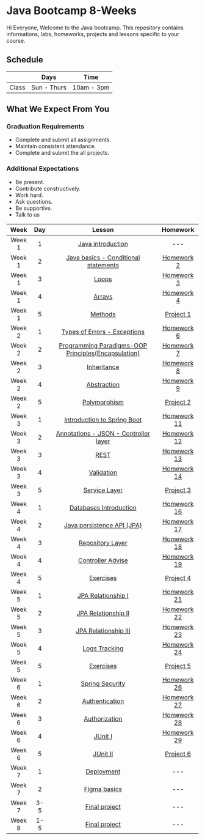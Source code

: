 
# Java Bootcamp 8-Weeks 
Hi Everyone, Welcome to the Java bootcamp. This repository contains informations, labs, homeworks, projects and lessons specific to your course.

## Schedule
|  | Days | Time |
| --- | ------------- | ------------- |
| Class | Sun - Thurs  | 10am - 3pm  |


## What We Expect From You
### Graduation Requirements
* Complete and submit all assignments.
* Maintain consistent attendance.
* Complete and submit the all projects.
### Additional Expectations
* Be present.
* Contribute constructively.
* Work hard.
* Ask questions.
* Be supportive.
* Talk to us


| Week   | Day | Lesson | Homework |
|:-----:|:---:|:------:|:------:|
| Week 1| 1   |[Java introduction](https://github.com/Tuwaiq-Academy-Training/JavaBootcamp-JavaIntroduction)|--- |
| Week 1| 2   |[Java basics - Conditional statements](https://github.com/Tuwaiq-Academy-Training/JavaBootcamp-JavaBasics)|[Homework 2](https://github.com/Tuwaiq-Academy-Training/JavaBootcamp-HW2)|
| Week 1| 3   |[Loops](https://github.com/Tuwaiq-Academy-Training/JavaBootcamp-Loops)|[Homework 3](https://github.com/Tuwaiq-Academy-Training/JavaBootcamp-HW3)|
| Week 1| 4   |[Arrays](https://github.com/Tuwaiq-Academy-Training/JavaBootcamp-Arrays)|[Homework 4](https://github.com/Tuwaiq-Academy-Training/JavaBootcamp-HW4)|
| Week 1| 5   |[Methods](https://github.com/Tuwaiq-Academy-Training/JavaBootcamp-Methods) | [Project 1](https://github.com/Tuwaiq-Academy-Training/JavaBootcamp-Project1)|
| Week 2| 1   |[Types of Errors - Exceptions](https://github.com/Tuwaiq-Academy-Training/JavaBootcamp-ErrorsAndExceptions)| [Homework 6](https://github.com/Tuwaiq-Academy-Training/JavaBootcamp-HW6)|
| Week 2| 2   |[Programming Paradigms-OOP Principles(Encapsulation)](https://github.com/Tuwaiq-Academy-Training/JavaBootcamp-ProgramingParadigms)| [Homework 7](https://github.com/Tuwaiq-Academy-Training/JavaBootcamp-HW7)|
| Week 2| 3   |[Inheritance](https://github.com/Tuwaiq-Academy-Training/JavaBootcamp-OOP-Inheritance)| [Homework 8](https://github.com/Tuwaiq-Academy-Training/JavaBootcamp-HW8)|
| Week 2| 4   |[Abstraction](https://github.com/Tuwaiq-Academy-Training/JavaBootcamp-Abstraction)| [Homework 9](https://github.com/Tuwaiq-Academy-Training/JavaBootcamp-HW9)|
| Week 2| 5   |[Polymorphism](https://github.com/Tuwaiq-Academy-Training/JavaBootcamp-Polymorphism-Encapsulation)| [Project 2](https://github.com/Tuwaiq-Academy-Training/JavaBootcamp-Project2)|
| Week 3| 1   |[Introduction to Spring Boot](https://github.com/Tuwaiq-Academy-Training/JavaBootcamp-SpringBoot)| [Homework 11](https://github.com/Tuwaiq-Academy-Training/JavaBootcamp-HW11)|
| Week 3| 2   |[Annotations - JSON - Controller layer](https://github.com/Tuwaiq-Academy-Training/JavaBootcamp-Annotations-JSON-Controller)| [Homework 12](https://github.com/Tuwaiq-Academy-Training/JavaBootcamp-HW12)|
| Week 3| 3   |[REST](https://github.com/Tuwaiq-Academy-Training/JavaBootcamp-REST)| [Homework 13](https://github.com/Tuwaiq-Academy-Training/JavaBootcamp-HW13)|
| Week 3| 4   |[Validation](https://github.com/Tuwaiq-Academy-Training/JavaBootcamp-Validation)| [Homework 14](https://github.com/Tuwaiq-Academy-Training/JavaBootcamp-HW14)|
| Week 3| 5   |[Service Layer](https://github.com/Tuwaiq-Academy-Training/JavaBootcamp-Service)| [Project 3](https://github.com/Tuwaiq-Academy-Training/JavaBootcamp-Project3)|
| Week 4| 1   |[Databases Introduction](https://github.com/Tuwaiq-Academy-Training/JavaBootcamp-Databases-Introduction)| [Homework 16](https://github.com/Tuwaiq-Academy-Training/JavaBootcamp-HW16)|
| Week 4| 2   |[Java persistence API (JPA)](https://github.com/Tuwaiq-Academy-Training/JavaBootcamp-JPA)| [Homework 17](https://github.com/Tuwaiq-Academy-Training/JavaBootcamp-HW17)|
| Week 4| 3   |[Repository Layer](https://github.com/Tuwaiq-Academy-Training/JavaBootcamp-Repository)| [Homework 18](https://github.com/Tuwaiq-Academy-Training/JavaBootcamp-HW18)|
| Week 4| 4   |[Controller Advise](https://github.com/Tuwaiq-Academy-Training/Java-Bootcamp-Controller-Advise)| [Homework 19](https://github.com/Tuwaiq-Academy-Training/JavaBootcamp-HW19)|
| Week 4| 5   |[Exercises](https://github.com/Tuwaiq-Academy-Training/Java-Bootcamp-Exercises1)| [Project 4](https://github.com/Tuwaiq-Academy-Training/JavaBootcamp-Project4)|
| Week 5| 1   |[JPA Relationship I](https://github.com/Tuwaiq-Academy-Training/Java-Bootcamp-JPA-Relationship-1)|[Homework 21](https://github.com/Tuwaiq-Academy-Training/JavaBootcamp-HW21)|
| Week 5| 2   |[JPA Relationship II](https://github.com/Tuwaiq-Academy-Training/Java-Bootcamp-JPA-Relationship-2)|[Homework 22](https://github.com/Tuwaiq-Academy-Training/JavaBootcamp-HW22)|
| Week 5| 3   |[JPA Relationship III](https://github.com/Tuwaiq-Academy-Training/Java-Bootcamp-JPA-Relationship-3)|[Homework 23](https://github.com/Tuwaiq-Academy-Training/JavaBootcamp-HW23)|
| Week 5| 4   |[Logs Tracking](https://github.com/Tuwaiq-Academy-Training/Java-Bootcamp-Logs)|[Homework 24](https://github.com/Tuwaiq-Academy-Training/JavaBootcamp-HW24)|
| Week 5| 5   |[Exercises](https://github.com/Tuwaiq-Academy-Training/Java-Bootcamp-Exercises2)|[Project 5](https://github.com/Tuwaiq-Academy-Training/JavaBootcamp-Project5)|
| Week 6| 1   |[Spring Security](https://github.com/Tuwaiq-Academy-Training/JavaBootcamp-Spring-Security)|[Homework 26](https://github.com/Tuwaiq-Academy-Training/JavaBootcamp-HW26)|
| Week 6| 2   |[Authentication](https://github.com/Tuwaiq-Academy-Training/JavaBootcamp-Authentication)|[Homework 27](https://github.com/Tuwaiq-Academy-Training/JavaBootcamp-HW27)|
| Week 6| 3   |[Authorization](https://github.com/Tuwaiq-Academy-Training/JavaBootcamp-Authorization)|[Homework 28](https://github.com/Tuwaiq-Academy-Training/JavaBootcamp-HW28)|
| Week 6| 4   |[JUnit I](https://github.com/Tuwaiq-Academy-Training/JavaBootcamp-JUnit-1)|[Homework 29](https://github.com/Tuwaiq-Academy-Training/JavaBootcamp-HW29)|
| Week 6| 5   |[JUnit II](https://github.com/Tuwaiq-Academy-Training/JavaBootcamp-JUnit-2)|[Project 6](https://github.com/Tuwaiq-Academy-Training/JavaBootcamp-Project6)|
| Week 7| 1   |[Deployment](https://github.com/Tuwaiq-Academy-Training/Java-Spring-security-authentication-and-authorization)|---|
| Week 7| 2   |[Figma basics](https://github.com/Tuwaiq-Java/Capstone-project)|---|
| Week 7| 3-5   |[Final project](https://github.com/Tuwaiq-Academy-Training/JavaBootcamp-Capstone-project)|---|
| Week 8| 1-5   |[Final project](https://github.com/Tuwaiq-Academy-Training/JavaBootcamp-Capstone-project)|---|



